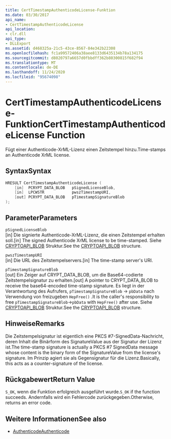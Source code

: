 ```yaml
---
title: CertTimestampAuthenticodeLicense-Funktion
ms.date: 03/30/2017
api_name:
- CertTimestampAuthenticodeLicense
api_location:
- clr.dll
api_type:
- DLLExport
ms.assetid: d468325a-21c5-43ce-8567-84e342b22308
ms.openlocfilehash: fc1a99572406a38aee8133d6435134b78a134175
ms.sourcegitcommit: d8020797a6657d0fbbdff362b80300815f682f94
ms.translationtype: MT
ms.contentlocale: de-DE
ms.lasthandoff: 11/24/2020
ms.locfileid: "95674098"
---
```

# <a name="certtimestampauthenticodelicense-function"></a><span data-ttu-id="ceead-102">CertTimestampAuthenticodeLicense-Funktion</span><span class="sxs-lookup"><span data-stu-id="ceead-102">CertTimestampAuthenticodeLicense Function</span></span>

<span data-ttu-id="ceead-103">Fügt einer Authenticode-XrML-Lizenz einen Zeitstempel hinzu.</span><span class="sxs-lookup"><span data-stu-id="ceead-103">Time-stamps an Authenticode XrML license.</span></span>  
  
## <a name="syntax"></a><span data-ttu-id="ceead-104">Syntax</span><span class="sxs-lookup"><span data-stu-id="ceead-104">Syntax</span></span>  
  
```cpp  
HRESULT CertTimestampAuthenticodeLicense (  
    [in]  PCRYPT_DATA_BLOB   pSignedLicenseBlob,  
    [in]  LPCWSTR            pwszTimestampURI,  
    [out] PCRYPT_DATA_BLOB   pTimestampSignatureBlob  
);  
```  
  
## <a name="parameters"></a><span data-ttu-id="ceead-105">Parameter</span><span class="sxs-lookup"><span data-stu-id="ceead-105">Parameters</span></span>  

 `pSignedLicenseBlob`  
 <span data-ttu-id="ceead-106">[in] Die signierte Authenticode-XrML-Lizenz, die einen Zeitstempel erhalten soll.</span><span class="sxs-lookup"><span data-stu-id="ceead-106">[in] The signed Authenticode XrML license to be time-stamped.</span></span> <span data-ttu-id="ceead-107">Siehe [CRYPTOAPI_BLOB](/windows/win32/api/dpapi/ns-dpapi-crypt_integer_blob) Struktur.</span><span class="sxs-lookup"><span data-stu-id="ceead-107">See the [CRYPTOAPI_BLOB](/windows/win32/api/dpapi/ns-dpapi-crypt_integer_blob) structure.</span></span>  
  
 `pwszTimestampURI`  
 <span data-ttu-id="ceead-108">[in] Die URL des Zeitstempelservers.</span><span class="sxs-lookup"><span data-stu-id="ceead-108">[in] The time-stamp server's URI.</span></span>  
  
 `pTimestampSignatureBlob`  
 <span data-ttu-id="ceead-109">[out] Ein Zeiger auf CRYPT_DATA_BLOB, um die Base64-codierte Zeitstempelsignatur zu erhalten.</span><span class="sxs-lookup"><span data-stu-id="ceead-109">[out] A pointer to CRYPT_DATA_BLOB to receive the base64-encoded time-stamp signature.</span></span> <span data-ttu-id="ceead-110">Es liegt in der Verantwortung des Aufrufers, `pTimestampSignatureBlob` -> `pbData` nach Verwendung von freizugeben `HepFree()` .</span><span class="sxs-lookup"><span data-stu-id="ceead-110">It is the caller's responsibility to free `pTimestampSignatureBlob`->`pbData` with `HepFree()` after use.</span></span> <span data-ttu-id="ceead-111">Siehe [CRYPTOAPI_BLOB](/windows/win32/api/dpapi/ns-dpapi-crypt_integer_blob) Struktur.</span><span class="sxs-lookup"><span data-stu-id="ceead-111">See the [CRYPTOAPI_BLOB](/windows/win32/api/dpapi/ns-dpapi-crypt_integer_blob) structure.</span></span>  
  
## <a name="remarks"></a><span data-ttu-id="ceead-112">Hinweise</span><span class="sxs-lookup"><span data-stu-id="ceead-112">Remarks</span></span>  

 <span data-ttu-id="ceead-113">Die Zeitstempelsignatur ist eigentlich eine PKCS #7-SignedData-Nachricht, deren Inhalt die Binärform des SignatureValue aus der Signatur der Lizenz ist.</span><span class="sxs-lookup"><span data-stu-id="ceead-113">The time-stamp signature is actually a PKCS #7 SignedData message whose content is the binary form of the SignatureValue from the license's signature.</span></span> <span data-ttu-id="ceead-114">Im Prinzip agiert sie als Gegensignatur für die Lizenz.</span><span class="sxs-lookup"><span data-stu-id="ceead-114">Basically, this acts as a counter-signature of the license.</span></span>  
  
## <a name="return-value"></a><span data-ttu-id="ceead-115">Rückgabewert</span><span class="sxs-lookup"><span data-stu-id="ceead-115">Return Value</span></span>  

 <span data-ttu-id="ceead-116">`S_OK`, wenn die Funktion erfolgreich ausgeführt wurde.</span><span class="sxs-lookup"><span data-stu-id="ceead-116">`S_OK` if the function succeeds.</span></span> <span data-ttu-id="ceead-117">Andernfalls wird ein Fehlercode zurückgegeben.</span><span class="sxs-lookup"><span data-stu-id="ceead-117">Otherwise, returns an error code.</span></span>  
  
## <a name="see-also"></a><span data-ttu-id="ceead-118">Weitere Informationen</span><span class="sxs-lookup"><span data-stu-id="ceead-118">See also</span></span>

- [<span data-ttu-id="ceead-119">Authenticode</span><span class="sxs-lookup"><span data-stu-id="ceead-119">Authenticode</span></span>](index.md)
